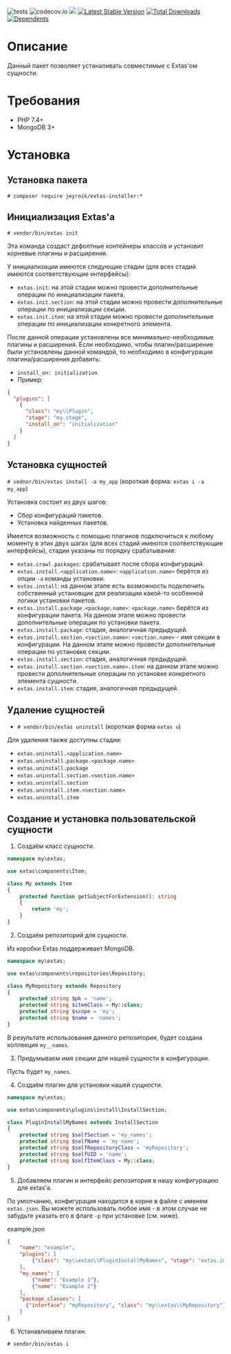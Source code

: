 ![tests](https://github.com/jeyroik/extas-installer/workflows/PHP%20Composer/badge.svg?branch=master&event=push)
![codecov.io](https://codecov.io/gh/jeyroik/extas-installer/coverage.svg?branch=master)
<a href="https://codeclimate.com/github/jeyroik/extas-installer/maintainability"><img src="https://api.codeclimate.com/v1/badges/fe6ec4044e95484071b5/maintainability" /></a>
[![Latest Stable Version](https://poser.pugx.org/jeyroik/extas-installer/v)](//packagist.org/packages/jeyroik/extas-jsonrpc)
[![Total Downloads](https://poser.pugx.org/jeyroik/extas-installer/downloads)](//packagist.org/packages/jeyroik/extas-jsonrpc)
[![Dependents](https://poser.pugx.org/jeyroik/extas-installer/dependents)](//packagist.org/packages/jeyroik/extas-jsonrpc)

# Описание

Данный пакет позволяет устаналивать совместимые с Extas'ом сущности. 

# Требования

- PHP 7.4+
- MongoDB 3+

# Установка

## Установка пакета

`# composer require jeyroik/extas-installer:*`

## Инициализация Extas'a

`# vendor/bin/extas init`

Эта команда создаст дефолтные контейнеры классов и установит корневые плагины и расширения.

У инициализации имеются следующие стадии (для всех стадий имеются соответствующие интерфейсы):

- `extas.init`: на этой стадии можно провести дополнительные операции по инициализации пакета.
- `extas.init.section`: на этой стадии можно провести дополнительные операции по инициализации секции.
- `extas.init.item`: на этой стадии можно провести дополнительные операции по инициализации конкретного элемента.

После данной операции установлены все минимально-необходимые плагины и расширения.
Если необходимо, чтобы плагин/расширение были установлены данной командой, то необходимо в конфигурации плагина/расширения добавить:

- `install_on: initialization`
- Пример:
```json
{
  "plugins": [
    {
      "class": "my\\Plugin",
      "stage": "my.stage",
      "install_on": "initialization"
    }
  ]
}
```

## Установка сущностей

`# vednor/bin/extas install -a my_app` (короткая форма: `extas i -a my_app`)

Установка состоит из двух шагов:
- Сбор конфигураций пакетов.
- Установка найденных пакетов.

Имеется возможность с помощью плагинов подключиться к любому моменту в этих двух шагах (для всех стадий имеются соответствующие интерфейсы), стадии указаны по порядку срабатывания:

- `extas.crawl.packages`: срабатывает после сбора конфигураций.
- `extas.install.<application.name>`: `<application.name>` берётся из опции `-a` команды установки.
- `extas.install`: на данном этапе есть возможность подключить собственный установщик для реализации какой-то особенной логики установки пакетов. 
- `extas.install.package.<package.name>`: `<package.name>` берётся из конфигурации пакета. На данном этапе можно провести дополнительные операции по установки пакета.
- `extas.install.package`: стадия, аналогичная предыдущей.
- `extas.install.section.<section.name>`: `<section.name>` - имя секции в конфигурации. На данном этапе можно провести дополнительные операции по установке секции.
- `extas.install.section`: стадия, аналогичная предыдущей.
- `extas.install.section.<section.name>.item`: на данном этапе можно провести дополнительные операции по установке конкретного элемента сущности.
- `extas.install.item`: стадия, аналогичная предыдущей.

## Удаление сущностей

- `# vendor/bin/extas uninstall` (короткая форма `extas u`)

Для удаления также доступны стадии:

- `extas.uninstall.<application.name>`
- `extas.uninstall.package.<package.name>`
- `extas.uninstall.package`
- `extas.uninstall.section.<section.name>`
- `extas.uninstall.section`
- `extas.uninstall.item.<section.name>`
- `extas.uninstall.item`

## Создание и установка пользовательской сущности

1. Создаём класс сущности.

```php
namespace my\extas;

use extas\components\Item;

class My extends Item
{
    protected function getSubjectForExtension(): string
    {
        return 'my';
    }
}
```

2. Создаём репозиторий для сущности.

Из коробки Extas поддерживает MongoDB.

```php
namespace my\extas;

use extas\components\repositories\Repository;

class MyRepository extends Repository
{
    protected string $pk = 'name';
    protected string $itemClass = My::class;
    protected string $scope = 'my';
    protected string $name = 'names';
}
```

В результате использования данного репозитория, будет создана коллекция `my__names`.

3. Придумываем имя секции для нашей сущности в конфигурации.

Пусть будет `my_names`.

4. Создаём плагин для установки нашей сущности.

```php
namespace my\extas;

use extas\components\plugins\install\InstallSection;

class PluginInstallMyNames extends InstallSection
{
    protected string $selfSection = 'my_names';
    protected string $selfName = 'my name';
    protected string $selfRepositoryClass = 'myRepository';
    protected string $selfUID = 'name';
    protected string $selfItemClass = My::class;
}
```

5. Добавляем плагин и интерфейс репозитория в нашу конфигурацию для extas'a.

По умолчанию, конфигурация находится в корне в файле с именем `extas.json`.
Вы можете использовать любое имя - в этом случае не забудьте указать его в флаге `-p` при установке (см. ниже).

example.json
```json
{
    "name": "example",
    "plugins": [
        {"class": "my\\extas\\PluginInstallMyNames", "stage": "extas.install.section.my_names"}
    ],
    "my_names": [
        {"name": "Example 1"},
        {"name": "Example 2"}
    ],
    "package_classes": [
      {"interface": "myRepository", "class": "my\\extas\\MyRepository"}
    ]
}
```

6. Устанавливаем плагин.

`# vendor/bin/extas i`